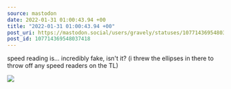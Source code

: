 ```yaml
---
source: mastodon
date: 2022-01-31 01:00:43.94 +00
title: "2022-01-31 01:00:43.94 +00"
post_uri: https://mastodon.social/users/gravely/statuses/107714369548037418
post_id: 107714369548037418
---
```

speed reading is... incredibly fake, isn't it? (i threw the ellipses in there to throw off any speed readers on the TL)


![](/images/107714369487083800.jpg)

